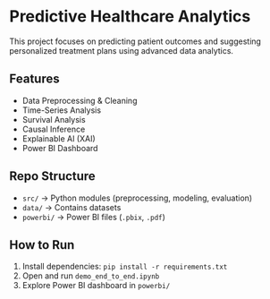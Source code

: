 # Predictive Healthcare Analytics

This project focuses on predicting patient outcomes and suggesting personalized treatment plans using advanced data analytics.

## Features
- Data Preprocessing & Cleaning
- Time-Series Analysis
- Survival Analysis
- Causal Inference
- Explainable AI (XAI)
- Power BI Dashboard

## Repo Structure
- `src/` → Python modules (preprocessing, modeling, evaluation)
- `data/` → Contains datasets
- `powerbi/` → Power BI files (`.pbix`, `.pdf`)

## How to Run
1. Install dependencies: `pip install -r requirements.txt`
2. Open and run `demo_end_to_end.ipynb`
3. Explore Power BI dashboard in `powerbi/`
